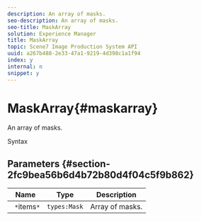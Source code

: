 ```yaml
---
description: An array of masks.
seo-description: An array of masks.
seo-title: MaskArray
solution: Experience Manager
title: MaskArray
topic: Scene7 Image Production System API
uuid: a267b488-2e33-47a1-9219-4d398c1a1f94
index: y
internal: n
snippet: y
---
```


# MaskArray{#maskarray}

An array of masks.

 Syntax 

## Parameters {#section-2fc9bea56b6d4b72b80d4f04c5f9b862}

|  Name  | Type  | Description  |
|---|---|---|
|  ` *`items`*`  | `types:Mask`  | Array of masks.  |

